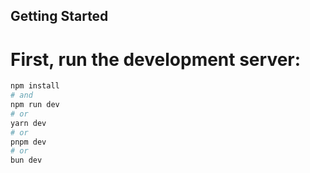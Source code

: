 
## Getting Started

# First, run the development server:

```bash
npm install
# and
npm run dev
# or
yarn dev
# or
pnpm dev
# or
bun dev
```



